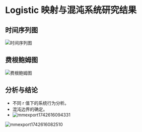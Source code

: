 # Logistic 映射与混沌系统研究结果

## 时间序列图

![时间序列图](path/to/timeseries.png)

## 费根鲍姆图

![费根鲍姆图](path/to/feigenbaum.png)

## 分析与结论

- 不同 r 值下的系统行为分析。
- 混沌边界的确定。
- ![mmexport1742616094331](https://github.com/user-attachments/assets/7c32c677-b110-4b79-8743-60c418f3df8f)

![mmexport1742616082510](https://github.com/user-attachments/assets/0bf6d621-2a8a-4686-8bef-90743fa796cc)
